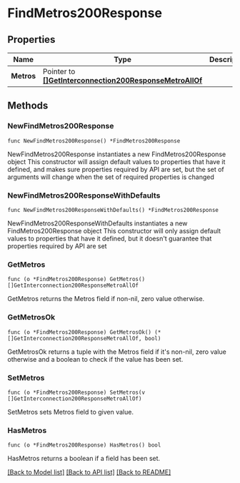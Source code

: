 # FindMetros200Response

## Properties

Name | Type | Description | Notes
------------ | ------------- | ------------- | -------------
**Metros** | Pointer to [**[]GetInterconnection200ResponseMetroAllOf**](GetInterconnection200ResponseMetroAllOf.md) |  | [optional] 

## Methods

### NewFindMetros200Response

`func NewFindMetros200Response() *FindMetros200Response`

NewFindMetros200Response instantiates a new FindMetros200Response object
This constructor will assign default values to properties that have it defined,
and makes sure properties required by API are set, but the set of arguments
will change when the set of required properties is changed

### NewFindMetros200ResponseWithDefaults

`func NewFindMetros200ResponseWithDefaults() *FindMetros200Response`

NewFindMetros200ResponseWithDefaults instantiates a new FindMetros200Response object
This constructor will only assign default values to properties that have it defined,
but it doesn't guarantee that properties required by API are set

### GetMetros

`func (o *FindMetros200Response) GetMetros() []GetInterconnection200ResponseMetroAllOf`

GetMetros returns the Metros field if non-nil, zero value otherwise.

### GetMetrosOk

`func (o *FindMetros200Response) GetMetrosOk() (*[]GetInterconnection200ResponseMetroAllOf, bool)`

GetMetrosOk returns a tuple with the Metros field if it's non-nil, zero value otherwise
and a boolean to check if the value has been set.

### SetMetros

`func (o *FindMetros200Response) SetMetros(v []GetInterconnection200ResponseMetroAllOf)`

SetMetros sets Metros field to given value.

### HasMetros

`func (o *FindMetros200Response) HasMetros() bool`

HasMetros returns a boolean if a field has been set.


[[Back to Model list]](../README.md#documentation-for-models) [[Back to API list]](../README.md#documentation-for-api-endpoints) [[Back to README]](../README.md)



